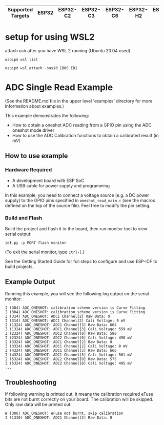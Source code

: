 | Supported Targets | ESP32 | ESP32-C2 | ESP32-C3 | ESP32-C6 | ESP32-H2 | ESP32-S2 | ESP32-S3 |
| ----------------- | ----- | -------- | -------- | -------- | -------- | -------- | -------- |

# setup for using WSL2
attach usb after you have WSL 2 running (Ubuntu 20.04 used) 
```
usbipd wsl list

uspipd wsl attach -busid [BUS ID] 
```

# ADC Single Read Example

(See the README.md file in the upper level 'examples' directory for more information about examples.)

This example demonstrates the following:

- How to obtain a oneshot ADC reading from a GPIO pin using the ADC oneshot mode driver
- How to use the ADC Calibration functions to obtain a calibrated result (in mV)

## How to use example

### Hardware Required

* A development board with ESP SoC
* A USB cable for power supply and programming

In this example, you need to connect a voltage source (e.g. a DC power supply) to the GPIO pins specified in `oneshot_read_main.c` (see the macros defined on the top of the source file). Feel free to modify the pin setting.

### Build and Flash

Build the project and flash it to the board, then run monitor tool to view serial output:

```
idf.py -p PORT flash monitor
```

(To exit the serial monitor, type ``Ctrl-]``.)

See the Getting Started Guide for full steps to configure and use ESP-IDF to build projects.

## Example Output

Running this example, you will see the following log output on the serial monitor:

```
I (304) ADC_ONESHOT: calibration scheme version is Curve Fitting
I (304) ADC_ONESHOT: calibration scheme version is Curve Fitting
I (314) ADC_ONESHOT: ADC1 Channel[2] Raw Data: 0
I (314) ADC_ONESHOT: ADC1 Channel[2] Cali Voltage: 0 mV
I (1324) ADC_ONESHOT: ADC1 Channel[3] Raw Data: 664
I (1324) ADC_ONESHOT: ADC1 Channel[3] Cali Voltage: 559 mV
I (2324) ADC_ONESHOT: ADC2 Channel[0] Raw Data: 580
I (2324) ADC_ONESHOT: ADC2 Channel[0] Cali Voltage: 498 mV
I (3324) ADC_ONESHOT: ADC1 Channel[2] Raw Data: 0
I (3324) ADC_ONESHOT: ADC1 Channel[2] Cali Voltage: 0 mV
I (4324) ADC_ONESHOT: ADC1 Channel[3] Raw Data: 666
I (4324) ADC_ONESHOT: ADC1 Channel[3] Cali Voltage: 561 mV
I (5324) ADC_ONESHOT: ADC2 Channel[0] Raw Data: 575
I (5324) ADC_ONESHOT: ADC2 Channel[0] Cali Voltage: 495 mV
...
```

## Troubleshooting

If following warning is printed out, it means the calibration required eFuse bits are not burnt correctly on your board. The calibration will be skipped. Only raw data will be printed out.
```
W (300) ADC_ONESHOT: eFuse not burnt, skip calibration
I (1310) ADC_ONESHOT: ADC1 Channel[2] Raw Data: 0
```